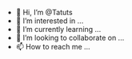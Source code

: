 - 👋 Hi, I’m @Tatuts
- 👀 I’m interested in ...
- 🌱 I’m currently learning ...
- 💞️ I’m looking to collaborate on ...
- 📫 How to reach me ...

<!---
Tatuts/Tatuts is a ✨ special ✨ repository because its `README.md` (this file) appears on your GitHub profile.
You can click the Preview link to take a look at your changes.
--->
